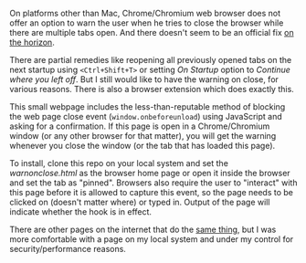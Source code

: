 On platforms other than Mac, Chrome/Chromium web browser does not offer
an option to warn the user when he tries to close the browser while there
are multiple tabs open. And there doesn't seem to be an official fix
[on the horizon](https://support.google.com/chrome/forum/AAAAP1KN0B0XJE1LBY76g8/).

There are partial remedies like reopening all previously opened tabs on the
next startup using `<Ctrl+Shift+T>` or setting *On Startup* option to
*Continue where you left off*. But I still would like to have the
warning on close, for various reasons. There is also a browser extension
which does exactly this.

This small webpage includes the less-than-reputable method of blocking the
web page close event (`window.onbeforeunload`) using JavaScript and asking
for a confirmation. If this page is open in a Chrome/Chromium window (or
any other browser for that matter), you will get the warning whenever
you close the window (or the tab that has loaded this page).

To install, clone this repo on your local system and set the *warnonclose.html*
as the browser home page or open it inside the browser and set the tab
as "pinned". Browsers also require the user to "interact" with this page
before it is allowed to capture this event, so the page needs to be
clicked on (doesn't matter where) or typed in. Output of the page will
indicate whether the hook is in effect.

There are other pages on the internet that do the [same
thing](https://www.maki-chan.de/preventclose.htm), but I was more
comfortable with a page on my local system and under my control for
security/performance reasons.
